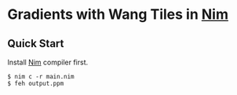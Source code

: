 # Gradients with Wang Tiles in [Nim](https://nim-lang.org/)

## Quick Start

Install [Nim](https://nim-lang.org/) compiler first.

```console
$ nim c -r main.nim
$ feh output.ppm
```